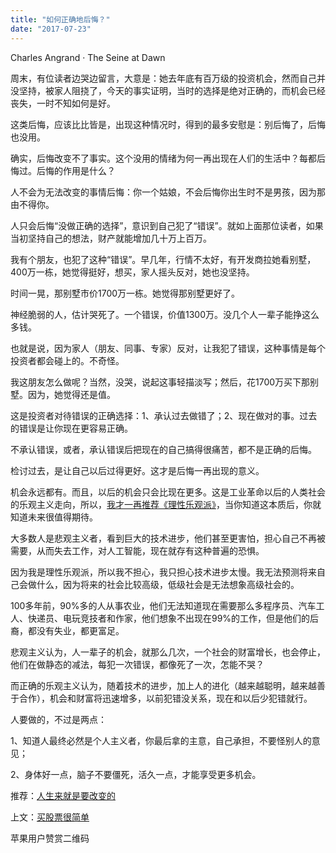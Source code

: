 ```yaml
---
title: "如何正确地后悔？"
date: "2017-07-23"
---
```


Charles Angrand · The Seine at Dawn

周末，有位读者边哭边留言，大意是：她去年底有百万级的投资机会，然而自己并没坚持，被家人阻挠了，今天的事实证明，当时的选择是绝对正确的，而机会已经丧失，一时不知如何是好。

这类后悔，应该比比皆是，出现这种情况时，得到的最多安慰是：别后悔了，后悔也没用。

确实，后悔改变不了事实。这个没用的情绪为何一再出现在人们的生活中？每都后悔过。后悔的作用是什么？

人不会为无法改变的事情后悔：你一个姑娘，不会后悔你出生时不是男孩，因为那由不得你。

人只会后悔“没做正确的选择”，意识到自己犯了“错误”。就如上面那位读者，如果当初坚持自己的想法，财产就能增加几十万上百万。

我有个朋友，也犯了这种“错误”。早几年，行情不太好，有开发商拉她看别墅，400万一栋，她觉得挺好，想买，家人摇头反对，她也没坚持。

时间一晃，那别墅市价1700万一栋。她觉得那别墅更好了。  

神经脆弱的人，估计哭死了。一个错误，价值1300万。没几个人一辈子能挣这么多钱。

也就是说，因为家人（朋友、同事、专家）反对，让我犯了错误，这种事情是每个投资者都会碰上的。不奇怪。

我这朋友怎么做呢？当然，没哭，说起这事轻描淡写；然后，花1700万买下那别墅。因为，她觉得还是值。

这是投资者对待错误的正确选择：1、承认过去做错了；2、现在做对的事。过去的错误是让你现在更容易正确。

不承认错误，或者，承认错误后把现在的自己搞得很痛苦，都不是正确的后悔。

检讨过去，是让自己以后过得更好。这才是后悔一再出现的意义。  

机会永远都有。而且，以后的机会只会比现在更多。这是工业革命以后的人类社会的乐观主义走向，所以，[我才一再推荐《理性乐观派》](http://mp.weixin.qq.com/s?__biz=MzUzOTA0NDYzNQ==&mid=2247483707&idx=1&sn=6a4e88a4a12f09e789bc4a07d954fcef&chksm=facf3f4fcdb8b6598e8719f37bc65b7a2a5ef8cab156eaf4469d8e54c1bb71a8d05cc45d5283&scene=21#wechat_redirect)，当你知道这本质后，你就知道未来很值得期待。

大多数人是悲观主义者，看到巨大的技术进步，他们甚至更害怕，担心自己不再被需要，从而失去工作，对人工智能，现在就存有这种普遍的恐惧。

因为我是理性乐观派，所以我不担心，我只担心技术进步太慢。我无法预测将来自己会做什么，因为将来的社会比较高级，低级社会是无法想象高级社会的。

100多年前，90%多的人从事农业，他们无法知道现在需要那么多程序员、汽车工人、快递员、电玩竞技者和作家，他们想象不出现在99%的工作，但是他们的后裔，都没有失业，都更富足。

悲观主义认为，人一辈子的机会，就那么几次，一个社会的财富增长，也会停止，他们在做静态的减法，每犯一次错误，都像死了一次，怎能不哭？

而正确的乐观主义认为，随着技术的进步，加上人的进化（越来越聪明，越来越善于合作），机会和财富将迅速增多，以前犯错没关系，现在和以后少犯错就行。

人要做的，不过是两点：

1、知道人最终必然是个人主义者，你最后拿的主意，自己承担，不要怪别人的意见；

2、身体好一点，脑子不要僵死，活久一点，才能享受更多机会。

推荐：[人生来就是要改变的](http://mp.weixin.qq.com/s?__biz=MjM5NDU0Mjk2MQ==&mid=2651623230&idx=1&sn=96ee1dca39a149918436cc996f471c86&chksm=bd7e0b208a098236e54eb8472c555d1a5cfbc7f104dc8a4072624b0b2b74dd3218ca760ad94e&scene=21#wechat_redirect)

上文：[买股票很简单](http://mp.weixin.qq.com/s?__biz=MjM5NDU0Mjk2MQ==&mid=2651623285&idx=1&sn=a6ad05297eb4f891b304ea9780b03ed2&chksm=bd7e0b6b8a09827dbc1a9da05178f6386f627218f56d9641b09871a6d41642655e20c96a9c66&scene=21#wechat_redirect)

苹果用户赞赏二维码
